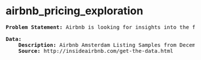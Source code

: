 # airbnb_pricing_exploration
<pre>
<b>Problem Statement:</b> Airbnb is looking for insights into the features that impact pricing.

<b>Data:</b> 
	<b>Description:</b> Airbnb Amsterdam Listing Samples from December 2020
	<b>Source:</b> http://insideairbnb.com/get-the-data.html
	
</pre>
